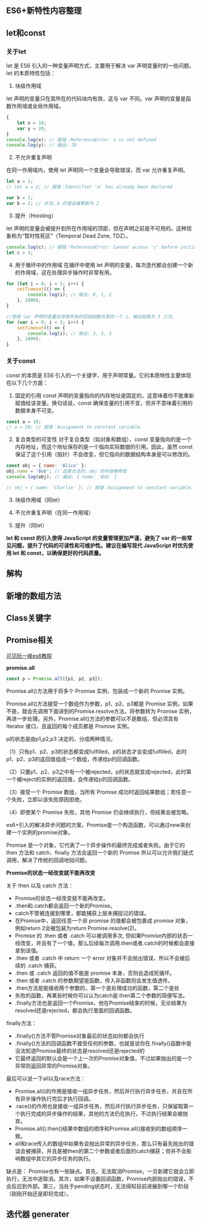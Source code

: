 ## ES6+新特性内容整理
## let和const
### 关于let
let 是 ES6 引入的一种变量声明方式，主要用于解决 var 声明变量时的一些问题。let 的本质特性包括：

1. 块级作用域

 let 声明的变量只在其所在的代码块内有效，这与 var 不同。var 声明的变量是函数作用域或全局作用域。
```js
{
    let x = 10;
    var y = 20;
}
console.log(x); // 报错：ReferenceError: x is not defined
console.log(y); // 输出: 20
```
2. 不允许重复声明

在同一作用域内，使用 let 声明同一个变量会导致错误，而 var 允许重复声明。

```js
let a = 1;
// let a = 2; // 报错：Identifier 'a' has already been declared

var b = 1;
var b = 2; // 合法，b 的值会被更新为 2
```
3. 提升（Hoisting）

let 声明的变量会被提升到所在作用域的顶部，但在声明之前是不可用的。这种现象称为“暂时性死区”（Temporal Dead Zone, TDZ）。

```js
console.log(c); // 报错：ReferenceError: Cannot access 'c' before initialization
let c = 3;
```

4. 用于循环中的作用域
在循环中使用 let 声明的变量，每次迭代都会创建一个新的作用域，这在处理异步操作时非常有用。
```js
for (let i = 0; i < 3; i++) {
    setTimeout(() => {
        console.log(i); // 输出: 0, 1, 2
    }, 1000);
}

//使用 var 声明的变量会导致所有的回调函数共享同一个 i，输出结果为 3 三次。
for (var i = 0; i < 3; i++) {
    setTimeout(() => {
        console.log(i); // 输出: 3, 3, 3
    }, 1000);
}

```

### 关于const
const 的本质是 ES6 引入的一个关键字，用于声明常量。它的本质特性主要体现在以下几个方面：
1. 固定的引用
const 声明的变量指向的内存地址是固定的，这意味着你不能重新赋值给该变量。换句话说，const 确保变量的引用不变，但并不意味着引用的数据本身不可变。
```js
const a = 10;
// a = 20; // 报错：Assignment to constant variable.
```

2. 复合类型的可变性
对于复合类型（如对象和数组），const 变量指向的是一个内存地址，而这个地址保存的是一个指向实际数据的引用。因此，虽然 const 保证了这个引用（指针）不会改变，但它指向的数据结构本身是可以修改的。
```js
const obj = { name: 'Alice' };
obj.name = 'Bob'; // 这是合法的，obj 的内容被修改
console.log(obj); // 输出: { name: 'Bob' }

// obj = { name: 'Charlie' }; // 报错：Assignment to constant variable.

```

3. 块级作用域（同let）

4. 不允许重复声明（在同一作用域）

5. 提升（同let）


**let 和 const 的引入使得 JavaScript 的变量管理更加严谨，避免了 var 的一些常见问题，提升了代码的可读性和可维护性。建议在编写现代 JavaScript 时优先使用 let 和 const，以确保更好的代码质量。**



## 解构
## 新增的数组方法
## Class关键字
## Promise相关
<a href='https://es6.ruanyifeng.com/#docs/promise' target='_blank'>可见阮一峰es6教程</a>

**promise.all**

```js
const p = Promise.all([p1, p2, p3]);
```
Promise.all()方法用于将多个 Promise 实例，包装成一个新的 Promise 实例。

Promise.all()方法接受一个数组作为参数，p1、p2、p3都是 Promise 实例，如果不是，就会先调用下面讲到的Promise.resolve方法，将参数转为 Promise 实例，再进一步处理。另外，Promise.all()方法的参数可以不是数组，但必须具有 Iterator 接口，且返回的每个成员都是 Promise 实例。

p的状态是由p1,p2,p3 决定的，分成两种情况。

（1）只有p1、p2、p3的状态都变成fulfilled，p的状态才会变成fulfilled，此时p1、p2、p3的返回值组成一个数组，传递给p的回调函数。

（2）只要p1、p2、p3之中有一个被rejected，p的状态就变成rejected，此时第一个被reject的实例的返回值，会传递给p的回调函数。

（3）接受一个 Promise 数组，当所有 Promise 成功时返回结果数组；若任意一个失败，立即以该失败原因拒绝。

（4）即使某个 Promise 失败，其他 Promise 仍会继续执行，但结果会被忽略。

es6+引入的解决异步问题的方案，Promise是一个构造函数，可以通过new来创建一个实例的promise对象。

Promise 是一个对象，它代表了一个异步操作的最终完成或者失败。由于它的 then 方法和 catch、finally 方法会返回一个新的 Promise 所以可以允许我们链式调用，解决了传统的回调地狱问题。


**Promise的状态一经改变就不能再改变**

关于 then 以及 catch 方法：
+ Promise的状态一经改变就不能再改变。
+ .then和.catch都会返回一个新的Promise。
+ catch不管被连接到哪里，都能捕获上层未捕捉过的错误。
+ 在Promise中，返回任意一个非 promise 的值都会被包裹成 promise 对象，例如return 2会被包装为return Promise.resolve(2)。
+ Promise 的 .then 或者 .catch 可以被调用多次, 但如果Promise内部的状态一经改变，并且有了一个值，那么后续每次调用.then或者.catch的时候都会直接拿到该值。
+ .then 或者 .catch 中 return 一个 error 对象并不会抛出错误，所以不会被后续的 .catch 捕获。
+ .then 或 .catch 返回的值不能是 promise 本身，否则会造成死循环。
+ .then 或者 .catch 的参数期望是函数，传入非函数则会发生值透传。
+ .then方法是能接收两个参数的，第一个是处理成功的函数，第二个是处
+ 失败的函数，再某些时候你可以认为catch是.then第二个参数的简便写法。
+ .finally方法也是返回一个Promise，他在Promise结束的时候，无论结果为resolved还是rejected，都会执行里面的回调函数。

finally方法：
+ .finally()方法不管Promise对象最后的状态如何都会执行
+ .finally()方法的回调函数不接受任何的参数，也就是说你在.finally()函数中是没法知道Promise最终的状态是resolved还是rejected的
+ 它最终返回的默认会是一个上一次的Promise对象值，不过如果抛出的是一个异常则返回异常的Promise对象。

最后可以说一下all以及race方法：
+ Promise.all()的作用是接收一组异步任务，然后并行执行异步任务，并且在所有异步操作执行完后才执行回调。
+ .race()的作用也是接收一组异步任务，然后并行执行异步任务，只保留取第一个执行完成的异步操作的结果，其他的方法仍在执行，不过执行结果会被抛弃。
+ Promise.all().then()结果中数组的顺序和Promise.all()接收到的数组顺序一致。
+ all和race传入的数组中如果有会抛出异常的异步任务，那么只有最先抛出的错误会被捕获，并且是被then的第二个参数或者后面的catch捕获；但并不会影响数组中其它的异步任务的执行。

缺点是：
Promise也有一些缺点。首先，无法取消Promise，一旦新建它就会立即执行，无法中途取消。其次，如果不设置回调函数，Promise内部抛出的错误，不会反应到外部。第三，当处于pending状态时，无法得知目前进展到哪一个阶段（刚刚开始还是即将完成）。


## 迭代器 generater
